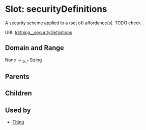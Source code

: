 
# Slot: securityDefinitions

A security scheme applied to a (set of) affordance(s). TODO check

URI: [td:thing__securityDefinitions](https://www.w3.org/2019/wot/td#thing__securityDefinitions)


## Domain and Range

None &#8594;  <sub>0..\*</sub> [String](types/String.md)

## Parents


## Children


## Used by

 * [Thing](Thing.md)
